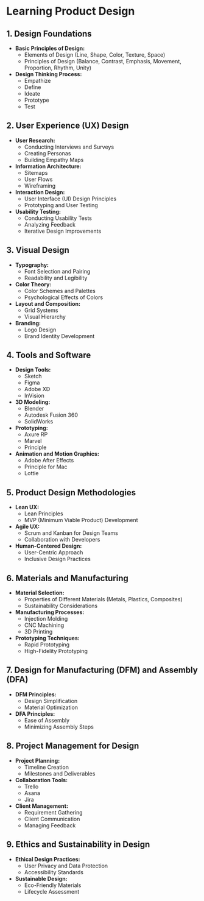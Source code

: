 # Learning Product Design

## **1. Design Foundations**
   - **Basic Principles of Design:**
     - Elements of Design (Line, Shape, Color, Texture, Space)
     - Principles of Design (Balance, Contrast, Emphasis, Movement, Proportion, Rhythm, Unity)
   - **Design Thinking Process:**
     - Empathize
     - Define
     - Ideate
     - Prototype
     - Test

## **2. User Experience (UX) Design**
   - **User Research:**
     - Conducting Interviews and Surveys
     - Creating Personas
     - Building Empathy Maps
   - **Information Architecture:**
     - Sitemaps
     - User Flows
     - Wireframing
   - **Interaction Design:**
     - User Interface (UI) Design Principles
     - Prototyping and User Testing
   - **Usability Testing:**
     - Conducting Usability Tests
     - Analyzing Feedback
     - Iterative Design Improvements

## **3. Visual Design**
   - **Typography:**
     - Font Selection and Pairing
     - Readability and Legibility
   - **Color Theory:**
     - Color Schemes and Palettes
     - Psychological Effects of Colors
   - **Layout and Composition:**
     - Grid Systems
     - Visual Hierarchy
   - **Branding:**
     - Logo Design
     - Brand Identity Development

## **4. Tools and Software**
   - **Design Tools:**
     - Sketch
     - Figma
     - Adobe XD
     - InVision
   - **3D Modeling:**
     - Blender
     - Autodesk Fusion 360
     - SolidWorks
   - **Prototyping:**
     - Axure RP
     - Marvel
     - Principle
   - **Animation and Motion Graphics:**
     - Adobe After Effects
     - Principle for Mac
     - Lottie

## **5. Product Design Methodologies**
   - **Lean UX:**
     - Lean Principles
     - MVP (Minimum Viable Product) Development
   - **Agile UX:**
     - Scrum and Kanban for Design Teams
     - Collaboration with Developers
   - **Human-Centered Design:**
     - User-Centric Approach
     - Inclusive Design Practices

## **6. Materials and Manufacturing**
   - **Material Selection:**
     - Properties of Different Materials (Metals, Plastics, Composites)
     - Sustainability Considerations
   - **Manufacturing Processes:**
     - Injection Molding
     - CNC Machining
     - 3D Printing
   - **Prototyping Techniques:**
     - Rapid Prototyping
     - High-Fidelity Prototyping

## **7. Design for Manufacturing (DFM) and Assembly (DFA)**
   - **DFM Principles:**
     - Design Simplification
     - Material Optimization
   - **DFA Principles:**
     - Ease of Assembly
     - Minimizing Assembly Steps

## **8. Project Management for Design**
   - **Project Planning:**
     - Timeline Creation
     - Milestones and Deliverables
   - **Collaboration Tools:**
     - Trello
     - Asana
     - Jira
   - **Client Management:**
     - Requirement Gathering
     - Client Communication
     - Managing Feedback

## **9. Ethics and Sustainability in Design**
   - **Ethical Design Practices:**
     - User Privacy and Data Protection
     - Accessibility Standards
   - **Sustainable Design:**
     - Eco-Friendly Materials
     - Lifecycle Assessment
